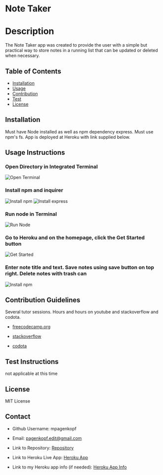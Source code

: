 # Note Taker   

# Description

The Note Taker app was created to provide the user with a simple but practical way to store notes in a running list that can be updated or deleted when necessary. 

## Table of Contents

* [Installation](#Install)
* [Usage](#Usage-Instructions)
* [Contribution](#Contribution-Guidelines)
* [Test](#Test-Instructions)
* [License](#License)

## Installation

Must have Node installed as well as npm dependency express. Must use npm's fs. App is deployed at Heroku with link supplied below.

## Usage Instructions

### Open Directory in Integrated Terminal

![Open Terminal](\terminal_1.png)

### Install npm and inquirer

![Install npm](\init.png) ![Install express](\express.png)

### Run node in Terminal

![Run Node](\server.png)

### Go to Heroku and on the homepage, click the Get Started button

![Get Started](\notetaker.png)

### Enter note title and text. Save notes using save button on top right. Delete notes with trash can

![Install npm](\savednotes.png)


## Contribution Guidelines

Several tutor sessions. Hours and hours on youtube and stackoverflow and codota.

* [freecodecamp.org](https://www.youtube.com/watch?v=Oe421EPjeBE)

* [stackoverflow](https://stackoverflow.com/questions/50023291/add-id-to-array-of-objects)

* [codota](https://www.codota.com/code/javascript/functions/express/Express/delete)

## Test Instructions

not applicable at this time

## License

MIT License

## Contact

* Github Username: mpagenkopf

* Email: pagenkopf.edit@gmail.com

* Link to Repository: [Repository](https://github.com/mjpagenkopf/note-taker)

* Link to Heroku Live App: [Heroku App](https://pagenkopf-note-taker.herokuapp.com/)

* Link to my Heroku app info (if needed): [Heroku App Info](https://dashboard.heroku.com/apps/pagenkopf-note-taker)
